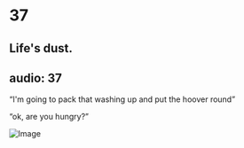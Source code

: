 # 37
## Life's dust.
audio: 37
---

“I'm going to pack that washing up and put the hoover round”

“ok, are you hungry?”

![Image](/assets/img/Snd-37.jpg)